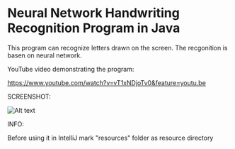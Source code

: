 # Neural Network Handwriting Recognition Program in Java
This program can recognize letters drawn on the screen. The recgonition is basen on neural network.

YouTube video demonstrating the program:

https://www.youtube.com/watch?v=vT1xNDjoTv0&feature=youtu.be

SCREENSHOT:

![Alt text](/SCREENSHOTS/1.png "Screenshot1")


INFO:

Before using it in IntelliJ mark "resources" folder as resource directory

